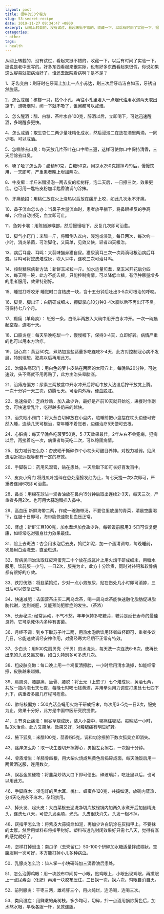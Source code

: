 ```yaml
---
layout: post
title: 很牛的53个秘方
slug: 53-secret-recipe
date: 2010-11-27 09:34:47 +0800
excerpt: 从网上转载的，没有试过，看起来挺不错的，收藏一下，以后有时间了实验一下。据说是老中医写的。好多东西看起来很实际，也有好多东西看起来很假，你说如果这么容易就把病治好了，谁还去医院看病啊？是不是？
categories:
- other
tags:
- health
---
```


从网上转载的，没有试过，看起来挺不错的，收藏一下，以后有时间了实验一下。据说是老中医写的。好多东西看起来很实际，也有好多东西看起来很假，你说如果这么容易就把病治好了，谁还去医院看病啊？是不是？

1、牙齿变白：刷牙时在牙膏上加上一点小苏达，刷三次后牙齿洁白如玉，牙锈自然脱落。


2、怎么戒烟：槟榔一只，钻个小孔，再往小孔里灌入一点烟代油用水泡两天取出凉干，想吸烟时，闻一下就不吸了，谁闻都可以戒烟。

3、怎么醒酒：醋、白糖、茶叶水各100克，醉酒以后，立即喝下，可达迅速醒酒，多喝醒多更快。

4、怎么戒酒：取生杏仁二两少量味精化成水，然后浸泡二在放在酒里两滴，一同少喝，可以戒酒。

5、怎样除去口臭：每天放几片茶叶在口中嚼三遍，这样可使你口中保持清香，三天后除去口臭。

6、嗓子哑了怎么办：醋精50克，白糖50克，用凉水250克搅拌均匀后，慢慢饮用，一天即可，严重患者晚上增加两次。

8、牛皮癣：半斤米醋浸泡一两去皮的松树籽，泡二天后，一日擦三次，效果更佳。也可用一匙桔皮粉加半匙香油调勺涂抹。

9、牙痛绝招：用桃仁放在火上烧热以后放在痛牙上咬，如此几次永不牙痛。

10、鼻子流血怎么办：当鼻子大量流血时，患者放平躺下，将鼻眼相反的手高举，穴位自动封死，血立即可止。

11、鱼刺卡喉：用陈醋漱喉部，然后慢慢咽下，反复几次即可治愈。

12、脚气小窍门：米醋一斤，将醋倒入盆内，浸泡或浸洗，每日两次，每次约一小时，消炎杀菌，可治脚化，又简单，见效又快，轻者四天根治。

13、病后耳聋、耳鸣：大蒜味猫鼻猫自尿。猫尿滴耳三次一次两滴可根治病后耳聋。耳鸣可将蛇皮焙成灰，吹入耳中，连吹三次可治耳鸣。

14、控制糖尿病新方法：新鲜玉米粒一斤。加水适量煎煮，至玉米开花后分四次，每天喝一碗，此方不能去根，只能控制病情。可以降低血糖。有浮肿尿量增多的患者服用，效果特别好。

15、睡觉打呼咬牙 睡觉时口含桔皮一块，含十五分钟后吐出3-5次可根治的呼咬。

16、脚臭、脚出汗：白矾研成细末，擦脚掌心10分钟3-4次脚以后不再出汗不臭。可保持七八个月。

17、癫痫（羊角疯）： 蚯蚓一条，白矾半两放入大碗中用开白水冲开。一次一碗晨起空腹，连喝十天。

18、口腔炎症：每天早晚吃梨一个，慢慢咽下，保持3-4天，立即好转。病情严重的也可以用本方治疗。

19、冠心病：黄豆50克，煮熟加食盐适量多吃连吃3-4天，此方对控制冠心病不发展，特别理想，犯病以后再用此方。

20、治偏头痛窍门：用白色的萝卜皮贴在两面的太阳穴上，每晚贴20分钟，可达速效，头不痛就不用再贴了，此方主治头晕脑涨。

21、治痔疮偏方：尿素三两放盆中开水冲开后将毛巾放入沾湿后拧干放凳上腾。一次十分钟一天三次，边腾七天。可治内外痔，便血脱肛。

22、急速催奶：芝麻炒熟，加入盐少许，最好是产前10天就开始吃，进餐时作副食，可快速增乳汁，吃得越多奶来的越快。

23、治失眠小窍门：将大葱白切碎放在小盘内，临睡前把小盘摆在枕头边便可安然入睡，连续几天可根治，常年睡不着觉者，边疆治疗5天便可去根。

24、心脏病：每天早晚各吃菠萝50克，5-7天效果最佳，2年左右不会犯病，犯病以后，再接着吃一次，病重者每天吃二次，可以稳固病情。

25、视力减弱怎么办：杏皮晒干撕碎作个小枕头可醒目养神。对视力减弱。见风流泪近视远视等都有一定的疗效。

26、手脚裂口：药用风湿膏，贴在患处，一天后取下即可长好百发百中。

27、皮炎小窍门 将线瓜叶搓碎在患处磨擦发红为止，每七天搓一次3次即可，严重者连用6次即可治愈。

28、鼻炎：用棉花球沾一滴香油放在鼻内15分钟后取出连续2-3天，每天三次，严重者多用2次。也可用大蒜泡醋插入鼻中。

29、高血压 新鲜海带二两，作成一碗海带汤，不要往里放虽的青菜，清晨空腹喝下，连服十日即可，海带能快速恢复血压正常。

30、肾虚：新鲜江豆100克，加水煮烂加食盐少许，每顿饭前服用3-5日可恢复健康，如经常吃对强身壮力效果最佳。

31、脸上去斑法：杏会用水泡后去皮，捣烂如泥，加一个蛋清调匀，每晚睡前，次晨用白酒洗去，直至斑退。

32、胃病民间治法取红皮鸡蛋壳二十个放在成瓦片上用火焙干研成细末，用糖水服用，饮前服一小勺，一日2次，服完为止，此方十分珍贵，同时对补钙和软骨病都有很好的疗效。

33、跌打伤筋：将韭菜捣烂，少对一点小男孩尿，贴在伤处几小时即可消肿，三日后可以恢复正常。

34、快速减肥：去国营茶庄买二两乌龙茶，喝一周乌龙茶能快速融化脂肪促进脂肪代谢，达到减肥，又能预防肥胖症的发生。（茶浓）

35、长寿秘决: 经常运动，不气不愁，年年保持多吃糖蒜，糖蒜是延长寿命的最佳良药，它可杀死体内多种有害菌。

36、月经不调：到乡下取苏子叶二两，用热水泡后饮用轻者四杯即可，重者多饮几日，它能速效调经安神作用，对痛经寒大经期不正常有特效。

37、少白头：用500克扇贝壳（干贝）煎水洗头，每天洗一次连洗6-8次，使再长出来的头发又黑又粗，如白头特别多可多洗几次。

38、粗皮肤变嫩：每口晚上用一个鸡蛋清擦脸，一小时后用清水洗掉，如能经常擦，皮肤越来越嫩。

39、肩周炎、腰腿痛、坐骨、腰脱：将土元（上憋子）七个焙成灰，黄酒七两，共放一瓶内泡七天七夜，每晚七时喝七钱黄酒，并用拳头用力调皮打患处七七四下九下，病重者多服几疗程可痊愈。

40、肺结核偏方：500克活茧蛹用火焙干研成细末，每次用3-5克一日2次，服完为止，效果十分好，此方是中国中医研究院提供。

41、关节炎止痛法：用谷草烧成灰，装入小袋中，哪痛往哪贴，每晚贴一小时，贴3次治愈。此方又简单。效果又好，对腰腿痛有明显好转。

42、腋下狐臭：米醋100克，茴香粉5克。调和匀涂擦腑下数次狐臭立即消失。

43、瘙痒怎么办：取一块生姜切开擦脚心，男擦左女擦右，一次擦十分钟。

44、骨质增生：羊胫骨四根，用大柴火烧成焦黄色后捣碎成面，每天晚饭后用一两黄酒送服，连用数次。

45、误吞金属硬物：将韭菜炒熟大口下即可便出，碎玻璃片，吃肚里以后，也可以用此方。

46、手脚麻木：浸泡好的黑木耳、桃仁、蜂蜜各120克，共捣如泥，放碗内蒸热，分4天吃完永不麻木，孕妇禁用。

47、掉头发、起头皮：大白菜根去泥洗净切片放锃锅内加两久水煮开后加醋精洗头，连洗七八天，可使头发柔顺，光亮，头皮很快消失。头发一根不掉。

48、灰指甲怎么治：将紫皮大蒜捣烂如泥，再加少许白矾涂在灰指甲上。不要抹的太厚。然后用塑料布将指甲封好。塑料布透光封闭效果好只需七八天，觉得有涨的感觉就好了。

49、怎样打掉蛔虫：南瓜子（去壳留仁）50-100个研碎加水糖适量拌成糊状，空腹服用一次可好，本方能打掉小儿多种病虫。

50、乳腺炎怎么治：仙人掌一小块研碎加三滴香油后患处。

51、怎么治脚鸡眼：用一块胶布中间剪一小眼，贴鸡眼上，小眼出现鸡眼，再撒眼上一点尿素面（化肥）再用一块胶布压住，三日换一次，换六次，鸡眼自消自灭。

52、前列腺炎：干枣三两，雄鸡肝三个，用火炖烂，连汤喝，连喝三次。

53、类风湿症：用鲜嫩的桑树枝，多少均可，切碎，拌一点酒用锅炒黄色后，加水熬水眼，早晚各服一杯，见效连服。


